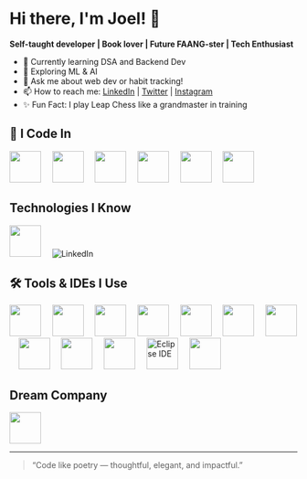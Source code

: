 # Hi there, I'm Joel! 👋

**Self-taught developer | Book lover | Future FAANG-ster | Tech Enthusiast**

- 🌱 Currently learning DSA and Backend Dev
- 🤖 Exploring ML & AI
- 💬 Ask me about web dev or habit tracking!
- 📫 How to reach me: [LinkedIn](https://www.linkedin.com/in/joel-a-r/) | [Twitter](https://x.com/joel__professor) | [Instagram](https://www.instagram.com/smuggler_teritory?igsh=MXJ0MGloNGZ4Zmx3MA==)
- ✨ Fun Fact: I play Leap Chess like a grandmaster in training

## 🚀 I Code In
<p align="left">
  <img src="https://cdn.jsdelivr.net/gh/devicons/devicon/icons/css3/css3-original.svg" width="55" height="55"/>
  &nbsp;&nbsp;&nbsp;
  <img src="https://cdn.jsdelivr.net/gh/devicons/devicon/icons/html5/html5-original.svg" width="55" height="55"/>
  &nbsp;&nbsp;&nbsp;
  <img src="https://cdn.jsdelivr.net/gh/devicons/devicon/icons/javascript/javascript-original.svg" width="55" height="55"/>
  &nbsp;&nbsp;&nbsp;
  <img src="https://cdn.jsdelivr.net/gh/devicons/devicon/icons/java/java-original.svg" width="55" height="55"/>
  &nbsp;&nbsp;&nbsp;
  <img src="https://cdn.jsdelivr.net/gh/devicons/devicon/icons/python/python-original.svg" width="55" height="55"/>
  &nbsp;&nbsp;&nbsp;
  <img src="https://cdn.jsdelivr.net/gh/devicons/devicon@latest/icons/swift/swift-plain-wordmark.svg" width="55" height="55"/>
  &nbsp;&nbsp;&nbsp;
  <!--<img src="" width="55" height="55"/>
  &nbsp;&nbsp;&nbsp; -->
</p>


## Technologies I Know
<p>
  <img src="https://cdn.jsdelivr.net/gh/devicons/devicon@latest/icons/bootstrap/bootstrap-original.svg" width="55" height="55"  />
  &nbsp;&nbsp;&nbsp;
  <!--<img src="" width="55" height="55"/>
  &nbsp;&nbsp;&nbsp; -->
  <img src="https://cdn.simpleicons.org/linkedin/0A66C2?size=40" alt="LinkedIn" />
</p>

## 🛠️ Tools & IDEs I Use
<p align="left">
  <img src="https://cdn.jsdelivr.net/gh/devicons/devicon@latest/icons/vscode/vscode-original.svg" width="55" height="55"/>
  &nbsp;&nbsp;&nbsp;
  <img src="https://cdn.jsdelivr.net/gh/devicons/devicon@latest/icons/oracle/oracle-original.svg" width="55" height="55"/>
  &nbsp;&nbsp;&nbsp;
  <img src="https://cdn.jsdelivr.net/gh/devicons/devicon@latest/icons/pycharm/pycharm-original.svg" width="55" height="55"/>
  &nbsp;&nbsp;&nbsp;
  <img src="https://cdn.jsdelivr.net/gh/devicons/devicon@latest/icons/canva/canva-original.svg" width="55" height="55"/>
  &nbsp;&nbsp;&nbsp;
  <img src="https://cdn.jsdelivr.net/gh/devicons/devicon@latest/icons/github/github-original.svg" width="55" height="55"/>
  &nbsp;&nbsp;&nbsp;
  <img src="https://cdn.jsdelivr.net/gh/devicons/devicon@latest/icons/git/git-original.svg" width="55" height="55"/>
  &nbsp;&nbsp;&nbsp;
  <img src="https://cdn.jsdelivr.net/gh/devicons/devicon@latest/icons/googlecloud/googlecloud-original.svg" width="55" height="55"/>
  &nbsp;&nbsp;&nbsp;
  <img src="https://cdn.jsdelivr.net/gh/devicons/devicon@latest/icons/notion/notion-original.svg" width="55" height="55"/>
  &nbsp;&nbsp;&nbsp;
  <img src="https://cdn.jsdelivr.net/gh/devicons/devicon@latest/icons/swift/swift-original.svg" width="55" height="55"/>
  &nbsp;&nbsp;&nbsp;
  <img src="https://cdn.jsdelivr.net/gh/devicons/devicon@latest/icons/vercel/vercel-original.svg" width="55" height="55"/>
  &nbsp;&nbsp;&nbsp;
  <img src="https://cdn.simpleicons.org/eclipseide/2C2255?size=40" alt="Eclipse IDE" width="55" height="55"/>
  &nbsp;&nbsp;&nbsp;
  <img src="" width="55" height="55"/>
  &nbsp;&nbsp;&nbsp;
  <!--<img src="" width="55" height="55"/>
  &nbsp;&nbsp;&nbsp; -->
</p>
          
## Dream Company
<img src="https://cdn.jsdelivr.net/gh/devicons/devicon@latest/icons/apple/apple-original.svg" width="55" height="55" />
<i class="devicon-apple-original"></i>
          
---

> “Code like poetry — thoughtful, elegant, and impactful.”

